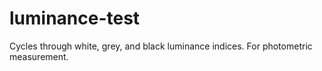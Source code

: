 # luminance-test
 Cycles through white, grey, and black luminance indices. For photometric measurement.
